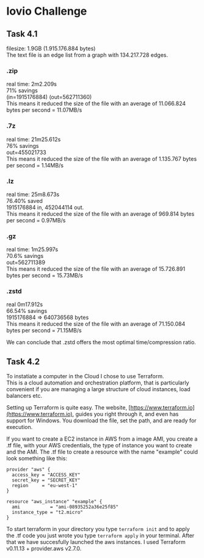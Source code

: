 # Iovio Challenge

## Task 4.1

filesize: 1.9GB (1.915.176.884 bytes)  
The text file is an edge list from a graph with 134.217.728 edges. 

### .zip
real time: 2m2.209s  
71% savings  
(in=1915176884) (out=562711360)  
This means it reduced the size of the file with an average of 11.066.824 bytes per second = 11.07MB/s

### .7z
real time: 21m25.612s  
76% savings  
out=455021733  
This means it reduced the size of the file with an average of 1.135.767 bytes per second = 1.14MB/s

### .lz
real time: 25m8.673s  
76.40% saved  
1915176884 in, 452044114 out.  
This means it reduced the size of the file with an average of 969.814 bytes per second = 0.97MB/s

### .gz
real time: 1m25.997s  
70.6% savings  
out=562711389  
This means it reduced the size of the file with an average of 15.726.891 bytes per second = 15.73MB/s

### .zstd
real	0m17.912s  
66.54% savings  
1915176884 => 640736568 bytes  
This means it reduced the size of the file with an average of 71.150.084 bytes per second = 71.15MB/s  

We can conclude that .zstd offers the most optimal time/compression ratio. 


## Task 4.2

To instatiate a computer in the Cloud I chose to use Terraform.  
This is a cloud automation and orchestration platform, that is particularly convenient if you are managing a large structure of cloud instances, load balancers etc.  

Setting up Terraform is quite easy. The website, [https://www.terraform.io](https://www.terraform.io), guides you right through it, and even has support for Windows. You download the file, set the path, and are ready for execution. 

If you want to create a EC2 instance in AWS from a image AMI, you create a .tf file, with your AWS credentials, the type of instance you want to create and the AMI. The .tf file to create a resource with the name "example" could look something like this: 

```
provider "aws" {
  access_key = "ACCESS_KEY"
  secret_key = "SECRET_KEY"
  region     = "eu-west-1"
}

resource "aws_instance" "example" {
  ami           = "ami-08935252a36e25f85"
  instance_type = "t2.micro"
}
```

To start terraform in your directory you type `terraform init` and to apply the .tf code you just wrote you type `terraform apply` in your terminal. After that we have succesfully launched the aws instances. I used Terraform v0.11.13 + provider.aws v2.7.0.

